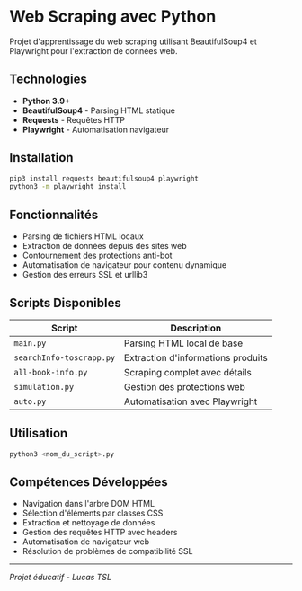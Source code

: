 # Web Scraping avec Python

Projet d'apprentissage du web scraping utilisant BeautifulSoup4 et Playwright pour l'extraction de données web.

## Technologies

- **Python 3.9+**
- **BeautifulSoup4** - Parsing HTML statique
- **Requests** - Requêtes HTTP
- **Playwright** - Automatisation navigateur

## Installation

```bash
pip3 install requests beautifulsoup4 playwright
python3 -m playwright install
```

## Fonctionnalités

- Parsing de fichiers HTML locaux
- Extraction de données depuis des sites web
- Contournement des protections anti-bot
- Automatisation de navigateur pour contenu dynamique
- Gestion des erreurs SSL et urllib3

## Scripts Disponibles

| Script | Description |
|--------|-------------|
| `main.py` | Parsing HTML local de base |
| `searchInfo-toscrapp.py` | Extraction d'informations produits |
| `all-book-info.py` | Scraping complet avec détails |
| `simulation.py` | Gestion des protections web |
| `auto.py` | Automatisation avec Playwright |

## Utilisation

```bash
python3 <nom_du_script>.py
```

## Compétences Développées

- Navigation dans l'arbre DOM HTML
- Sélection d'éléments par classes CSS
- Extraction et nettoyage de données
- Gestion des requêtes HTTP avec headers
- Automatisation de navigateur web
- Résolution de problèmes de compatibilité SSL

---

*Projet éducatif - Lucas TSL*
